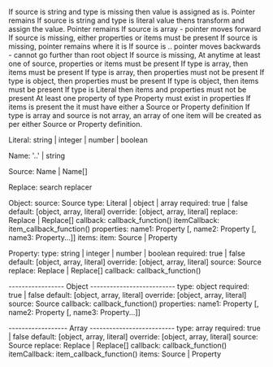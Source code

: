 If source is string and type is missing then value is assigned as is. Pointer remains
If source is string and type is literal value thens transform and assign the value. Pointer remains
If source is array - pointer moves forward
If source is missing, either properties or items must be present
If source is missing, pointer remains where it is
If source is .. pointer moves backwards - cannot go further than root object
If source is missing, 
At anytime at least one of source, properties or items must be present
If type is array, then items must be present
If type is array, then properties must not be present
If type is object, then properties must be present
If type is object, then items must be present
If type is Literal then items and properties must not be present
At least one property of type Property must exist in properties
If items is present the it must have either a Source or Property definition
If type is array and source is not array, an array of one item will be created as per either Source or Property definition. 



Literal: string | integer | number | boolean

Name: '..' | string

Source: Name | Name[]

Replace:
	search
	replacer

Object:
	source: Source
  type: Literal | object | array
  required: true | false
  default: [object, array, literal]
  override: [object, array, literal]
	replace: Replace | Replace[]
	callback: callback_function()
	itemCallback: item_callback_function()
	properties:
		name1: Property [, name2: Property [, name3: Property...]]
	items: 
    item: Source | Property

Property:
    type: string | integer | number | boolean
    required: true | false
    default: [object, array, literal]
    override: [object, array, literal]
	source: Source
	replace: Replace | Replace[]
	callback: callback_function()

----------------- Object --------------------------
type: object
required: true | false
default: [object, array, literal]
override: [object, array, literal]
source: Source
callback: callback_function()
properties:
	name1: Property [, name2: Property [, name3: Property...]]


------------------ Array --------------------------
type: array
required: true | false
default: [object, array, literal]
override: [object, array, literal]
source: Source
replace: Replace | Replace[]
callback: callback_function()
itemCallback: item_callback_function()
items:
	Source | Property


